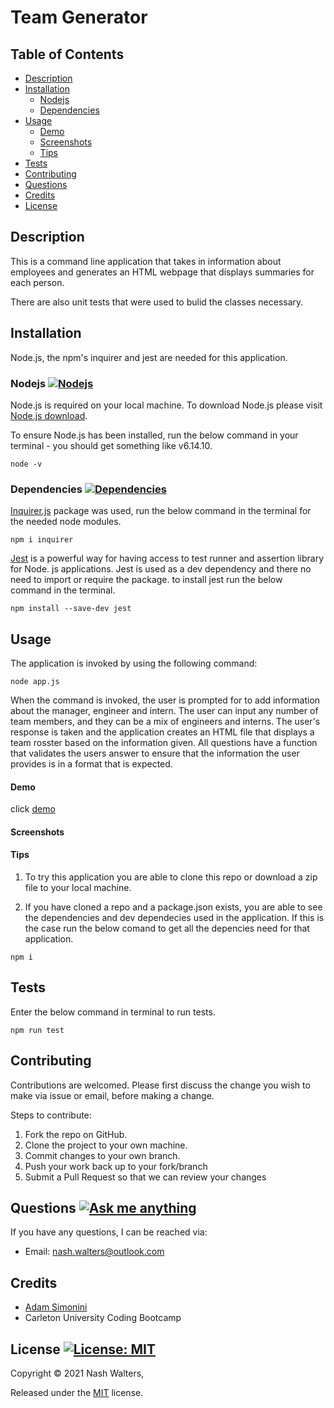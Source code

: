 # Team Generator

## Table of Contents
* [Description](#description)
* [Installation](#installation)
  * [Nodejs](#nodejs)
  * [Dependencies](#dependencies)
* [Usage](#usage)
  * [Demo](#demo)
  * [Screenshots](#screenshots)
  * [Tips](#tips)
* [Tests](#tests)
* [Contributing](#contributing)
* [Questions](#questions)
* [Credits](#credits)
* [License](#license)

## Description
This is a command line application that takes in information about employees and generates an HTML webpage that displays summaries for each person. 

There are also unit tests that were used to bulid the classes necessary.
## Installation
Node.js, the npm's inquirer and jest are needed for this application.

### Nodejs <a href=""><img alt="Nodejs" src="https://aleen42.github.io/badges/src/node.svg" target="_blank" /></a>
Node.js is required on your local machine. To download Node.js please visit [Node.js download](https://nodejs.org/en/download/).

To ensure Node.js has been installed, run the below command in your terminal - you should get something like v6.14.10.
```
node -v
```

### Dependencies <a href=""><img alt="Dependencies" src="https://img.shields.io/badge/dependencies%20-up%20to%20date-orange" target="_blank" /></a>
[Inquirer.js](https://www.npmjs.com/package/inquirer) package was used, run the below command in the terminal for the needed node modules.
```
npm i inquirer
```
[Jest](https://jestjs.io/en/) is a powerful way for having access to test runner and assertion library for Node. js applications. Jest is used as a dev dependency and there no need to import or require the package. to install jest run the below command in the terminal.
```
npm install --save-dev jest
```

## Usage
The application is invoked by using the following command:
```
node app.js
```
When the command is invoked, the user is prompted for to add information about the manager, engineer and intern. The user can input any number of team members, and they can be a mix of engineers and interns. The user's response is taken and the application creates an HTML file that displays a team rosster based on the information given. All questions have a function that validates the users answer to ensure that the information the user provides is in a format that is expected.

#### Demo
click [demo](https://drive.google.com/file/d/1UOM7_gLX0SNUiNuda21ENJuT3ODnO2kq/view)

#### Screenshots

#### Tips
1. To try this application you are able to clone this repo or download a zip file to your local machine.

2. If you have cloned a repo and a package.json exists, you are able to see the dependencies and dev dependecies used in the application. If this is the case run the below comand to get all the depencies need for that application.
```
npm i
```

## Tests
Enter the below command in terminal to run tests.

```
npm run test
```

## Contributing
Contributions are welcomed. Please first discuss the change you wish to make via issue or email, before making a change.

Steps to contribute: 
1. Fork the repo on GitHub.
2. Clone the project to your own machine.
3. Commit changes to your own branch.
4. Push your work back up to your fork/branch
5. Submit a Pull Request so that we can review your changes

## Questions  <a href="https://github.com/nashwalters"><img alt="Ask me anything" src="https://img.shields.io/badge/Ask%20me-anything-1abc9c.svg" target="_blank" /></a>     
If you have any questions, I can be reached via:
* <bold>Email</bold>: nash.walters@outlook.com

## Credits
* [Adam Simonini](https://github.com/adamsimonini)
* Carleton University Coding Bootcamp

## License  <a href=""><img alt="License: MIT" src="https://img.shields.io/badge/License-MIT-yellow.svg" target="_blank" /></a>
Copyright © 2021 Nash Walters,

Released under the [MIT](https://github.com/nashwalters/eng-team-generator/blob/main/LICENSE) license.
